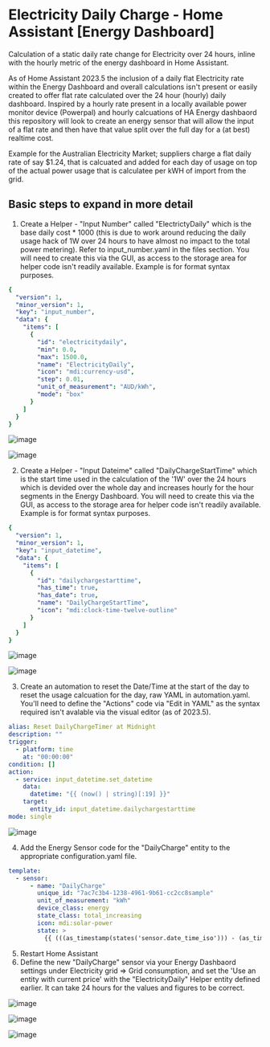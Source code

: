 # Electricity Daily Charge - Home Assistant [Energy Dashboard]
Calculation of a static daily rate change for Electricity over 24 hours, inline with the hourly metric of the energy dashboard in Home Assistant.

As of Home Assistant 2023.5 the inclusion of a daily flat Electricity rate within the Energy Dashboard and overall calculations isn't present or easily created to offer flat rate calculated over the 24 hour (hourly) daily dashboard.  Inspired by a hourly rate present in a locally available power monitor device (Powerpal) and hourly calcuations of HA Energy dashbaord this repository will look to create an energy sensor that will allow the input of a flat rate and then have that value split over the full day for a (at best) realtime cost.

Example for the Australian Electricity Market; suppliers charge a flat daily rate of say $1.24, that is calcuated and added for each day of usage on top of the actual power usage that is calculatee per kWH of import from the grid.

## Basic steps to expand in more detail

1. Create a Helper - "Input Number" called "ElectrictyDaily" which is the base daily cost * 1000 (this is due to work around reducing the daily usage hack of 1W over 24 hours to have almost no impact to the total power metering).  Refer to input_number.yaml in the files section.  You will need to create this via the GUI, as access to the storage area for helper code isn't readily available.  Example is for format syntax purposes.
```yaml
{
  "version": 1,
  "minor_version": 1,
  "key": "input_number",
  "data": {
    "items": [
      {
        "id": "electricitydaily",
        "min": 0.0,
        "max": 1500.0,
        "name": "ElectricityDaily",
        "icon": "mdi:currency-usd",
        "step": 0.01,
        "unit_of_measurement": "AUD/kWh",
        "mode": "box"
      }
    ]
  }
}
```
![image](https://user-images.githubusercontent.com/84074944/236602934-6b74bd3e-8dc6-4f31-92e6-7c689256d119.png)

![image](https://user-images.githubusercontent.com/84074944/236602914-010a9213-4925-443b-bd8e-7fd82c9df4be.png)

2. Create a Helper - "Input Dateime" called "DailyChargeStartTime" which is the start time used in the calculation of the '1W' over the 24 hours which is devided over the whole day and increases hourly for the hour segments in the Energy Dashboard. You will need to create this via the GUI, as access to the storage area for helper code isn't readily available.  Example is for format syntax purposes.
```yaml
{
  "version": 1,
  "minor_version": 1,
  "key": "input_datetime",
  "data": {
    "items": [
      {
        "id": "dailychargestarttime",
        "has_time": true,
        "has_date": true,
        "name": "DailyChargeStartTime",
        "icon": "mdi:clock-time-twelve-outline"
      }
    ]
  }
}
```
![image](https://user-images.githubusercontent.com/84074944/236603011-909859c3-4f39-41b3-a061-93f18aad32e8.png)

![image](https://user-images.githubusercontent.com/84074944/236602979-37dc30e4-7e49-478d-821d-657156c87714.png)

3. Create an automation to reset the Date/Time at the start of the day to reset the usage calcuation for the day, raw YAML in automation.yaml. You'll need to define the "Actions" code via "Edit in YAML" as the syntax required isn't avalable via the visual editor (as of 2023.5).
```yaml
alias: Reset DailyChargeTimer at Midnight
description: ""
trigger:
  - platform: time
    at: "00:00:00"
condition: []
action:
  - service: input_datetime.set_datetime
    data:
      datetime: "{{ (now() | string)[:19] }}"
    target:
      entity_id: input_datetime.dailychargestarttime
mode: single
  ```
  ![image](https://user-images.githubusercontent.com/84074944/236603175-9f391dfa-cf62-4e15-9ff8-d3f0052b47cc.png)

4. Add the Energy Sensor code for the "DailyCharge" entity to the appropriate configuration.yaml file.
```yaml
template:
  - sensor:
      - name: "DailyCharge"
        unique_id: "7ac7c3b4-1238-4961-9b61-cc2cc8sample"
        unit_of_measurement: "kWh"
        device_class: energy
        state_class: total_increasing
        icon: mdi:solar-power
        state: >
          {{ (((as_timestamp(states('sensor.date_time_iso'))) - (as_timestamp(states('input_datetime.dailychargestarttime')))) / 86400 * 0.001) | round(5) }}
```
5. Restart Home Assistant
6. Define the new "DailyCharge" sensor via your Energy Dashbaord settings under Electricity grid => Grid consumption, and set the 'Use an entity with current price' with the "ElectricityDaily" Helper entity defined earlier.  It can take 24 hours for the values and figures to be correct.

![image](https://user-images.githubusercontent.com/84074944/236603235-3011472a-8c6e-4a51-a783-dc146422c32b.png)

![image](https://user-images.githubusercontent.com/84074944/236661640-6efe8dea-3225-490b-bd3e-8f6edd112d24.png)


![image](https://user-images.githubusercontent.com/84074944/236602812-069a9678-6892-45f0-b5c8-c5f92531cb3b.png)

